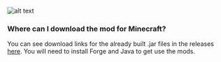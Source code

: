 ![alt text](https://repository-images.githubusercontent.com/489147178/c1518052-65e0-48da-8348-a3159c5cac90)

### Where can I download the mod for Minecraft?
You can see download links for the already built .jar files in the releases [here](https://github.com/Brainterminator/utilityblocks/releases/). 
You will need to install Forge and Java to get use the mods.
